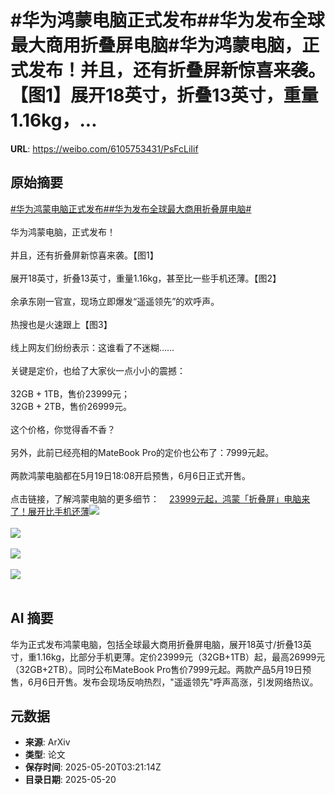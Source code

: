 # #华为鸿蒙电脑正式发布##华为发布全球最大商用折叠屏电脑#华为鸿蒙电脑，正式发布！并且，还有折叠屏新惊喜来袭。【图1】展开18英寸，折叠13英寸，重量1.16kg，...

**URL**: https://weibo.com/6105753431/PsFcLiIif

## 原始摘要

<a href="https://m.weibo.cn/search?containerid=231522type%3D1%26t%3D10%26q%3D%23%E5%8D%8E%E4%B8%BA%E9%B8%BF%E8%92%99%E7%94%B5%E8%84%91%E6%AD%A3%E5%BC%8F%E5%8F%91%E5%B8%83%23&amp;extparam=%23%E5%8D%8E%E4%B8%BA%E9%B8%BF%E8%92%99%E7%94%B5%E8%84%91%E6%AD%A3%E5%BC%8F%E5%8F%91%E5%B8%83%23" data-hide=""><span class="surl-text">#华为鸿蒙电脑正式发布#</span></a><a href="https://m.weibo.cn/search?containerid=231522type%3D1%26t%3D10%26q%3D%23%E5%8D%8E%E4%B8%BA%E5%8F%91%E5%B8%83%E5%85%A8%E7%90%83%E6%9C%80%E5%A4%A7%E5%95%86%E7%94%A8%E6%8A%98%E5%8F%A0%E5%B1%8F%E7%94%B5%E8%84%91%23&amp;extparam=%23%E5%8D%8E%E4%B8%BA%E5%8F%91%E5%B8%83%E5%85%A8%E7%90%83%E6%9C%80%E5%A4%A7%E5%95%86%E7%94%A8%E6%8A%98%E5%8F%A0%E5%B1%8F%E7%94%B5%E8%84%91%23" data-hide=""><span class="surl-text">#华为发布全球最大商用折叠屏电脑#</span></a><br><br>华为鸿蒙电脑，正式发布！<br><br>并且，还有折叠屏新惊喜来袭。【图1】<br><br>展开18英寸，折叠13英寸，重量1.16kg，甚至比一些手机还薄。【图2】<br><br>余承东刚一官宣，现场立即爆发“遥遥领先”的欢呼声。<br><br>热搜也是火速跟上【图3】<br><br>线上网友们纷纷表示：这谁看了不迷糊……<br><br>关键是定价，也给了大家伙一点小小的震撼：<br><br>32GB + 1TB，售价23999元；<br>32GB + 2TB，售价26999元。<br><br>这个价格，你觉得香不香？<br><br>另外，此前已经亮相的MateBook Pro的定价也公布了：7999元起。<br><br>两款鸿蒙电脑都在5月19日18:08开启预售，6月6日正式开售。<br><br>点击链接，了解鸿蒙电脑的更多细节：<a href="https://weibo.cn/sinaurl?u=https%3A%2F%2Fmp.weixin.qq.com%2Fs%2FGsd61UdPYoK0JOWzEJWIoQ" data-hide=""><span class="url-icon"><img style="width: 1rem;height: 1rem" src="https://h5.sinaimg.cn/upload/2015/09/25/3/timeline_card_small_web_default.png" referrerpolicy="no-referrer"></span><span class="surl-text">23999元起，鸿蒙「折叠屏」电脑来了！展开比手机还薄</span></a><img style="" src="https://tvax2.sinaimg.cn/large/006Fd7o3gy1i1lpz6vlhej30zk0jl10k.jpg" referrerpolicy="no-referrer"><br><br><img style="" src="https://tvax4.sinaimg.cn/large/006Fd7o3gy1i1lpz865dzj30hs09wq4v.jpg" referrerpolicy="no-referrer"><br><br><img style="" src="https://tvax3.sinaimg.cn/large/006Fd7o3gy1i1lq350v2xj30zs03gwev.jpg" referrerpolicy="no-referrer"><br><br><img style="" src="https://tvax3.sinaimg.cn/large/006Fd7o3gy1i1lpzame00j30gm0e6dl7.jpg" referrerpolicy="no-referrer"><br><br>

## AI 摘要

华为正式发布鸿蒙电脑，包括全球最大商用折叠屏电脑，展开18英寸/折叠13英寸，重1.16kg，比部分手机更薄。定价23999元（32GB+1TB）起，最高26999元（32GB+2TB）。同时公布MateBook Pro售价7999元起。两款产品5月19日预售，6月6日开售。发布会现场反响热烈，"遥遥领先"呼声高涨，引发网络热议。

## 元数据

- **来源**: ArXiv
- **类型**: 论文
- **保存时间**: 2025-05-20T03:21:14Z
- **目录日期**: 2025-05-20
